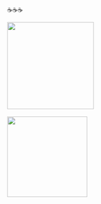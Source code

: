 ☕☕☕

<div>
  <img height="200em" src="https://github-readme-stats.vercel.app/api?username=ESTEV40&show_icons=true&theme=monokai"&include_all_commits=true&count_private=true">
  <br><br>
  <img height = "185em"src="https://github-readme-stats.vercel.app/api/top-langs/?username=ESTEV40&layout=compact&langs_count=10&theme=monokai&hide_progress=true">
</div>
